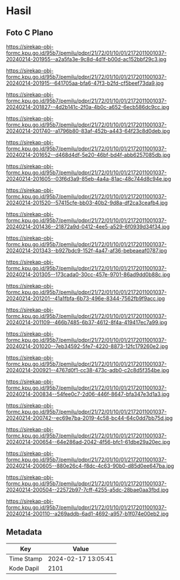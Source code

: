 # Hasil

## Foto C Plano

https://sirekap-obj-formc.kpu.go.id/95b7/pemilu/pdpr/21/72/01/10/01/2172011001037-20240214-201955--a2a5fa3e-9c8d-4d1f-b00d-ac152bbf29c3.jpg

https://sirekap-obj-formc.kpu.go.id/95b7/pemilu/pdpr/21/72/01/10/01/2172011001037-20240214-201915--641705aa-bfa6-47f3-b2fd-cf5beef73da9.jpg

https://sirekap-obj-formc.kpu.go.id/95b7/pemilu/pdpr/21/72/01/10/01/2172011001037-20240214-201827--4d2b141c-2f0a-4b0c-a652-6ecb586dc9cc.jpg

https://sirekap-obj-formc.kpu.go.id/95b7/pemilu/pdpr/21/72/01/10/01/2172011001037-20240214-201740--a1796b80-83af-452b-a443-64f23c8d0deb.jpg

https://sirekap-obj-formc.kpu.go.id/95b7/pemilu/pdpr/21/72/01/10/01/2172011001037-20240214-201652--d468d4df-5e20-46bf-bd4f-abb6257085db.jpg

https://sirekap-obj-formc.kpu.go.id/95b7/pemilu/pdpr/21/72/01/10/01/2172011001037-20240214-201605--03f6d3a9-85eb-4a4a-81ac-48c744d8c94e.jpg

https://sirekap-obj-formc.kpu.go.id/95b7/pemilu/pdpr/21/72/01/10/01/2172011001037-20240214-201520--57415cfe-bb03-40b2-9d8a-df2ca3ceafb4.jpg

https://sirekap-obj-formc.kpu.go.id/95b7/pemilu/pdpr/21/72/01/10/01/2172011001037-20240214-201436--21872a9d-0412-4ee5-a529-6f0939d34f34.jpg

https://sirekap-obj-formc.kpu.go.id/95b7/pemilu/pdpr/21/72/01/10/01/2172011001037-20240214-201343--b927bdc9-152f-4a47-af36-bebeaeaf0787.jpg

https://sirekap-obj-formc.kpu.go.id/95b7/pemilu/pdpr/21/72/01/10/01/2172011001037-20240214-201305--173cada0-30cc-457e-9701-86ad9dd0b88c.jpg

https://sirekap-obj-formc.kpu.go.id/95b7/pemilu/pdpr/21/72/01/10/01/2172011001037-20240214-201201--41a1fbfa-6b73-496e-8344-7562fb9f9acc.jpg

https://sirekap-obj-formc.kpu.go.id/95b7/pemilu/pdpr/21/72/01/10/01/2172011001037-20240214-201109--466b7485-6b37-4612-8f4a-419417ec7a99.jpg

https://sirekap-obj-formc.kpu.go.id/95b7/pemilu/pdpr/21/72/01/10/01/2172011001037-20240214-201020--7eb34592-5fe7-4220-8873-12fc179260e2.jpg

https://sirekap-obj-formc.kpu.go.id/95b7/pemilu/pdpr/21/72/01/10/01/2172011001037-20240214-200921--4767d0f1-cc38-473c-adb0-c2c8d5f354be.jpg

https://sirekap-obj-formc.kpu.go.id/95b7/pemilu/pdpr/21/72/01/10/01/2172011001037-20240214-200834--54fee0c7-2d06-446f-8647-bfa347e3d1a3.jpg

https://sirekap-obj-formc.kpu.go.id/95b7/pemilu/pdpr/21/72/01/10/01/2172011001037-20240214-200742--ec69e7ba-2019-4c58-bc44-64c0dd7bb75d.jpg

https://sirekap-obj-formc.kpu.go.id/95b7/pemilu/pdpr/21/72/01/10/01/2172011001037-20240214-200654--64e286ad-2042-4f56-bfc1-61dbe29a20ec.jpg

https://sirekap-obj-formc.kpu.go.id/95b7/pemilu/pdpr/21/72/01/10/01/2172011001037-20240214-200605--880e26c4-f8dc-4c63-90b0-d85d0ee647ba.jpg

https://sirekap-obj-formc.kpu.go.id/95b7/pemilu/pdpr/21/72/01/10/01/2172011001037-20240214-200504--22572b97-7cff-4255-a5dc-28bae0aa3fbd.jpg

https://sirekap-obj-formc.kpu.go.id/95b7/pemilu/pdpr/21/72/01/10/01/2172011001037-20240214-200110--a269addb-6ad1-4692-a957-b1f074e00eb2.jpg


## Metadata

| Key        | Value               |
| ---------- | ------------------- |
| Time Stamp | 2024-02-17 13:05:41 |
| Kode Dapil | 2101                |



